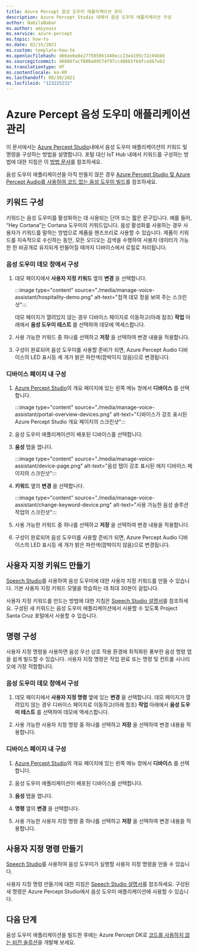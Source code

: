 ```yaml
---
title: Azure Percept 음성 도우미 애플리케이션 관리
description: Azure Percept Studio 내에서 음성 도우미 애플리케이션 구성
author: NabilaBabar
ms.author: amiyouss
ms.service: azure-percept
ms.topic: how-to
ms.date: 02/15/2021
ms.custom: template-how-to
ms.openlocfilehash: d66ee6e8e277585061448ecc23e4195c72c04bb6
ms.sourcegitcommit: 40866facf800a09574f97cc486b5f64fced67eb2
ms.translationtype: HT
ms.contentlocale: ko-KR
ms.lasthandoff: 08/30/2021
ms.locfileid: "123225232"
---
```

# <a name="manage-your-azure-percept-voice-assistant-application"></a>Azure Percept 음성 도우미 애플리케이션 관리

이 문서에서는 [Azure Percept Studio](https://go.microsoft.com/fwlink/?linkid=2135819)내에서 음성 도우미 애플리케이션의 키워드 및 명령을 구성하는 방법을 설명합니다. 포털 대신 IoT Hub 내에서 키워드를 구성하는 방법에 대한 지침은 이 [방법 문서](./how-to-configure-voice-assistant.md)를 참조하세요.

음성 도우미 애플리케이션을 아직 만들지 않은 경우 [Azure Percept Studio 및 Azure Percept Audio를 사용하여 코드 없는 음성 도우미 빌드](./tutorial-no-code-speech.md)를 참조하세요.

## <a name="keyword-configuration"></a>키워드 구성

키워드는 음성 도우미를 활성화하는 데 사용되는 단어 또는 짧은 문구입니다. 예를 들어, “Hey Cortana”는 Cortana 도우미의 키워드입니다. 음성 활성화를 사용하는 경우 사용자가 키워드를 말하는 방법으로 제품을 핸즈프리로 사용할 수 있습니다. 제품이 키워드를 지속적으로 수신하는 동안, 모든 오디오는 검색을 수행하여 사용자 데이터가 가능한 한 비공개로 유지되게 만들어질 때까지 디바이스에서 로컬로 처리됩니다.

### <a name="configuration-within-the-voice-assistant-demo-window"></a>음성 도우미 데모 창에서 구성

1. 데모 페이지에서 **사용자 지정 키워드** 옆의 **변경** 을 선택합니다.

    :::image type="content" source="./media/manage-voice-assistant/hospitality-demo.png" alt-text="접객 데모 창을 보여 주는 스크린샷":::

    데모 페이지가 열려있지 않는 경우 디바이스 페이지로 이동하고(아래 참조) **작업** 아래에서 **음성 도우미 테스트** 를 선택하여 데모에 액세스합니다.

1. 사용 가능한 키워드 중 하나를 선택하고 **저장** 을 선택하여 변경 내용을 적용합니다.

1. 구성이 완료되어 음성 도우미를 사용할 준비가 되면, Azure Percept Audio 디바이스의 LED 표시등 세 개가 밝은 파란색(깜박이지 않음)으로 변경됩니다.

### <a name="configuration-within-the-device-page"></a>디바이스 페이지 내 구성

1. [Azure Percept Studio](https://go.microsoft.com/fwlink/?linkid=2135819)의 개요 페이지에 있는 왼쪽 메뉴 창에서 **디바이스** 를 선택합니다.

    :::image type="content" source="./media/manage-voice-assistant/portal-overview-devices.png" alt-text="디바이스가 강조 표시된 Azure Percept Studio 개요 페이지의 스크린샷":::

1. 음성 도우미 애플리케이션이 배포된 디바이스를 선택합니다.

1. **음성** 탭을 엽니다.

    :::image type="content" source="./media/manage-voice-assistant/device-page.png" alt-text="음성 탭이 강조 표시된 에지 디바이스 페이지의 스크린샷":::

1. **키워드** 옆의 **변경** 을 선택합니다.

    :::image type="content" source="./media/manage-voice-assistant/change-keyword-device.png" alt-text="사용 가능한 음성 솔루션 작업의 스크린샷":::

1. 사용 가능한 키워드 중 하나를 선택하고 **저장** 을 선택하여 변경 내용을 적용합니다.

1. 구성이 완료되어 음성 도우미를 사용할 준비가 되면, Azure Percept Audio 디바이스의 LED 표시등 세 개가 밝은 파란색(깜박이지 않음)으로 변경됩니다.

## <a name="create-a-custom-keyword"></a>사용자 지정 키워드 만들기

[Speech Studio](https://speech.microsoft.com/)를 사용하여 음성 도우미에 대한 사용자 지정 키워드를 만들 수 있습니다. 기본 사용자 지정 키워드 모델을 학습하는 데 최대 30분이 걸립니다.

사용자 지정 키워드를 만드는 방법에 대한 지침은 [Speech Studio 설명서](../cognitive-services/speech-service/custom-keyword-basics.md)를 참조하세요. 구성된 새 키워드는 음성 도우미 애플리케이션에서 사용할 수 있도록 Project Santa Cruz 포털에서 사용할 수 있습니다.

## <a name="commands-configuration"></a>명령 구성

사용자 지정 명령을 사용하면 음성 우선 상호 작용 환경에 최적화된 풍부한 음성 명령 앱을 쉽게 빌드할 수 있습니다. 사용자 지정 명령은 작업 완료 또는 명령 및 컨트롤 시나리오에 가장 적합합니다.

### <a name="configuration-within-the-voice-assistant-demo-window"></a>음성 도우미 데모 창에서 구성

1. 데모 페이지에서 **사용자 지정 명령** 옆에 있는 **변경** 을 선택합니다. 데모 페이지가 열려있지 않는 경우 디바이스 페이지로 이동하고(아래 참조) **작업** 아래에서 **음성 도우미 테스트** 를 선택하여 데모에 액세스합니다.

1. 사용 가능한 사용자 지정 명령 중 하나를 선택하고 **저장** 을 선택하여 변경 내용을 적용합니다.

### <a name="configuration-within-the-device-page"></a>디바이스 페이지 내 구성

1. [Azure Percept Studio](https://go.microsoft.com/fwlink/?linkid=2135819)의 개요 페이지에 있는 왼쪽 메뉴 창에서 **디바이스** 를 선택합니다.

1. 음성 도우미 애플리케이션이 배포된 디바이스를 선택합니다.

1. **음성** 탭을 엽니다.

1. **명령** 옆의 **변경** 을 선택합니다.

1. 사용 가능한 사용자 지정 명령 중 하나를 선택하고 **저장** 을 선택하여 변경 내용을 적용합니다.

## <a name="create-custom-commands"></a>사용자 지정 명령 만들기

[Speech Studio](https://speech.microsoft.com/)를 사용하여 음성 도우미가 실행할 사용자 지정 명령을 만들 수 있습니다.

사용자 지정 명령 만들기에 대한 지침은 [Speech Studio 설명서](../cognitive-services/speech-service/quickstart-custom-commands-application.md)를 참조하세요. 구성된 새 명령은 Azure Percept Studio에서 음성 도우미 애플리케이션에 사용할 수 있습니다.

## <a name="next-steps"></a>다음 단계

음성 도우미 애플리케이션을 빌드한 후에는 Azure Percept DK로 [코드를 사용하지 않는 비전 솔루션](./tutorial-nocode-vision.md)을 개발해 보세요.